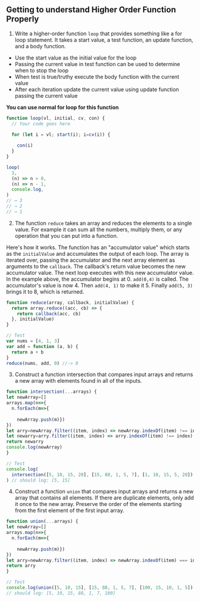 ## Getting to understand Higher Order Function Properly

1. Write a higher-order function `loop` that provides something like a for loop statement. It takes a start value, a test function, an update function, and a body function.

- Use the start value as the initial value for the loop
- Passing the current value in test function can be used to determine when to stop the loop
- When test is true/truthy execute the body function with the current value
- After each iteration update the current value using update function passing the current value

**You can use normal for loop for this function**

```js
function loop(vl, initial, cv, con) {
  // Your code goes here
  
  for (let i = vl; start(i); i=cv(i)) {

    con(i)
  }
}

loop(
  3,
  (n) => n > 0,
  (n) => n - 1,
  console.log,
)
// → 3
// → 2
// → 1
```

2. The function `reduce` takes an array and reduces the elements to a single value. For example it can sum all the numbers, multiply them, or any operation that you can put into a function.

Here's how it works. The function has an "accumulator value" which starts as the `initialValue` and accumulates the output of each loop. The array is iterated over, passing the accumulator and the next array element as arguments to the `callback`. The callback's return value becomes the new accumulator value. The next loop executes with this new accumulator value. In the example above, the accumulator begins at 0. `add(0,4)` is called. The accumulator's value is now 4. Then `add(4, 1)` to make it 5. Finally `add(5, 3)` brings it to 8, which is returned.

```js
function reduce(array, callback, initialValue) {
  return array.reduce((acc, cb) => {
    return callback(acc, cb)
  }, initialValue)
}

// Test
var nums = [4, 1, 3]
var add = function (a, b) {
  return a + b
}
reduce(nums, add, 0) //-> 8
```

3. Construct a function intersection that compares input arrays and returns a new array with elements found in all of the inputs.

```js
function intersection(...arrays) {
let newArray=[]
arrays.map(n=>{
  n.forEach(m=>{
    
    newArray.push(m)})
})
let arry=newArray.filter((item, index) => newArray.indexOf(item) !== index)
let newarry=arry.filter((item, index) => arry.indexOf(item) !== index)
return newarry
console.log(newArray)
}

// Test
console.log(
  intersection([5, 10, 15, 20], [15, 88, 1, 5, 7], [1, 10, 15, 5, 20])
) // should log: [5, 15]

```

4. Construct a function `union` that compares input arrays and returns a new array that contains all elements. If there are duplicate elements, only add it once to the new array. Preserve the order of the elements starting from the first element of the first input array.

```js
function union(...arrays) {
let newArray=[]
arrays.map(n=>{
  n.forEach(m=>{
    
    newArray.push(m)})
})
let arry=newArray.filter((item, index) => newArray.indexOf(item) === index)
return arry
}

// Test
console.log(union([5, 10, 15], [15, 88, 1, 5, 7], [100, 15, 10, 1, 5]))
// should log: [5, 10, 15, 88, 1, 7, 100]
```
